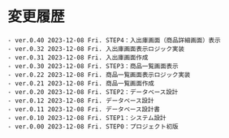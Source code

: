 # 変更履歴

	- ver.0.40 2023-12-08 Fri. STEP4：入出庫画面（商品詳細画面）表示
	- ver.0.32 2023-12-08 Fri. 入出庫画面表示ロジック実装
	- ver.0.31 2023-12-08 Fri. 入出庫画面作成
	- ver.0.30 2023-12-08 Fri. STEP3：商品一覧画面表示
	- ver.0.22 2023-12-08 Fri. 商品一覧画面表示ロジック実装
	- ver.0.21 2023-12-08 Fri. 商品一覧画面作成
	- ver.0.20 2023-12-08 Fri. STEP2：データベース設計
	- ver.0.12 2023-12-08 Fri. データベース設計
	- ver.0.11 2023-12-08 Fri. データベース設計書
	- ver.0.10 2023-12-08 Fri. STEP1：システム設計
	- ver.0.00 2023-12-08 Fri. STEP0：プロジェクト初版
